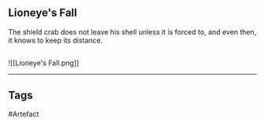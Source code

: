 ## Lioneye's Fall
The shield crab does not leave his shell unless it is forced to,
and even then, it knows to keep its distance.
## 
![[Lioneye's Fall.png]]

---
## Tags
#Artefact